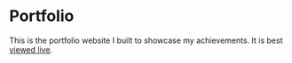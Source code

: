 # Portfolio

This is the portfolio website I built to showcase my achievements. It is best [viewed live](http://www.johann-baptista.surge.sh).
